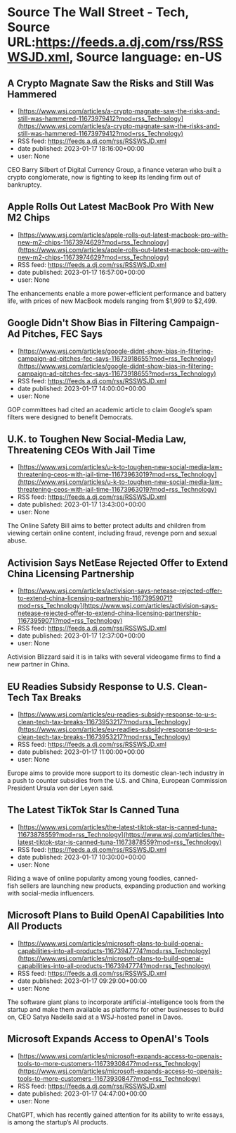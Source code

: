 # Source The Wall Street - Tech, Source URL:https://feeds.a.dj.com/rss/RSSWSJD.xml, Source language: en-US

## A Crypto Magnate Saw the Risks and Still Was Hammered
 - [https://www.wsj.com/articles/a-crypto-magnate-saw-the-risks-and-still-was-hammered-11673979412?mod=rss_Technology](https://www.wsj.com/articles/a-crypto-magnate-saw-the-risks-and-still-was-hammered-11673979412?mod=rss_Technology)
 - RSS feed: https://feeds.a.dj.com/rss/RSSWSJD.xml
 - date published: 2023-01-17 18:16:00+00:00
 - user: None

CEO Barry Silbert of Digital Currency Group, a finance veteran who built a crypto conglomerate, now is fighting to keep its lending firm out of bankruptcy.

## Apple Rolls Out Latest MacBook Pro With New M2 Chips
 - [https://www.wsj.com/articles/apple-rolls-out-latest-macbook-pro-with-new-m2-chips-11673974629?mod=rss_Technology](https://www.wsj.com/articles/apple-rolls-out-latest-macbook-pro-with-new-m2-chips-11673974629?mod=rss_Technology)
 - RSS feed: https://feeds.a.dj.com/rss/RSSWSJD.xml
 - date published: 2023-01-17 16:57:00+00:00
 - user: None

The enhancements enable a more power-efficient performance and battery life, with prices of new MacBook models ranging from $1,999 to $2,499.

## Google Didn't Show Bias in Filtering Campaign-Ad Pitches, FEC Says
 - [https://www.wsj.com/articles/google-didnt-show-bias-in-filtering-campaign-ad-pitches-fec-says-11673918655?mod=rss_Technology](https://www.wsj.com/articles/google-didnt-show-bias-in-filtering-campaign-ad-pitches-fec-says-11673918655?mod=rss_Technology)
 - RSS feed: https://feeds.a.dj.com/rss/RSSWSJD.xml
 - date published: 2023-01-17 14:00:00+00:00
 - user: None

GOP committees had cited an academic article to claim Google’s spam filters were designed to benefit Democrats.

## U.K. to Toughen New Social-Media Law, Threatening CEOs With Jail Time
 - [https://www.wsj.com/articles/u-k-to-toughen-new-social-media-law-threatening-ceos-with-jail-time-11673963019?mod=rss_Technology](https://www.wsj.com/articles/u-k-to-toughen-new-social-media-law-threatening-ceos-with-jail-time-11673963019?mod=rss_Technology)
 - RSS feed: https://feeds.a.dj.com/rss/RSSWSJD.xml
 - date published: 2023-01-17 13:43:00+00:00
 - user: None

The Online Safety Bill aims to better protect adults and children from viewing certain online content, including fraud, revenge porn and sexual abuse.

## Activision Says NetEase Rejected Offer to Extend China Licensing Partnership
 - [https://www.wsj.com/articles/activision-says-netease-rejected-offer-to-extend-china-licensing-partnership-11673959071?mod=rss_Technology](https://www.wsj.com/articles/activision-says-netease-rejected-offer-to-extend-china-licensing-partnership-11673959071?mod=rss_Technology)
 - RSS feed: https://feeds.a.dj.com/rss/RSSWSJD.xml
 - date published: 2023-01-17 12:37:00+00:00
 - user: None

Activision Blizzard said it is in talks with several videogame firms to find a new partner in China.

## EU Readies Subsidy Response to U.S. Clean-Tech Tax Breaks
 - [https://www.wsj.com/articles/eu-readies-subsidy-response-to-u-s-clean-tech-tax-breaks-11673953217?mod=rss_Technology](https://www.wsj.com/articles/eu-readies-subsidy-response-to-u-s-clean-tech-tax-breaks-11673953217?mod=rss_Technology)
 - RSS feed: https://feeds.a.dj.com/rss/RSSWSJD.xml
 - date published: 2023-01-17 11:00:00+00:00
 - user: None

Europe aims to provide more support to its domestic clean-tech industry in a push to counter subsidies from the U.S. and China, European Commission President Ursula von der Leyen said.

## The Latest TikTok Star Is Canned Tuna
 - [https://www.wsj.com/articles/the-latest-tiktok-star-is-canned-tuna-11673878559?mod=rss_Technology](https://www.wsj.com/articles/the-latest-tiktok-star-is-canned-tuna-11673878559?mod=rss_Technology)
 - RSS feed: https://feeds.a.dj.com/rss/RSSWSJD.xml
 - date published: 2023-01-17 10:30:00+00:00
 - user: None

Riding a wave of online popularity among young foodies, canned-fish sellers are launching new products, expanding production and working with social-media influencers.

## Microsoft Plans to Build OpenAI Capabilities Into All Products
 - [https://www.wsj.com/articles/microsoft-plans-to-build-openai-capabilities-into-all-products-11673947774?mod=rss_Technology](https://www.wsj.com/articles/microsoft-plans-to-build-openai-capabilities-into-all-products-11673947774?mod=rss_Technology)
 - RSS feed: https://feeds.a.dj.com/rss/RSSWSJD.xml
 - date published: 2023-01-17 09:29:00+00:00
 - user: None

The software giant plans to incorporate artificial-intelligence tools from the startup and make them available as platforms for other businesses to build on, CEO Satya Nadella said at a WSJ-hosted panel in Davos.

## Microsoft Expands Access to OpenAI's Tools
 - [https://www.wsj.com/articles/microsoft-expands-access-to-openais-tools-to-more-customers-11673930847?mod=rss_Technology](https://www.wsj.com/articles/microsoft-expands-access-to-openais-tools-to-more-customers-11673930847?mod=rss_Technology)
 - RSS feed: https://feeds.a.dj.com/rss/RSSWSJD.xml
 - date published: 2023-01-17 04:47:00+00:00
 - user: None

ChatGPT, which has recently gained attention for its ability to write essays, is among the startup’s AI products.
